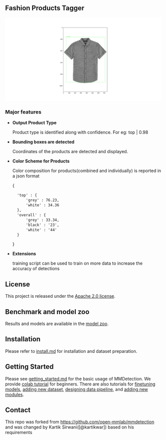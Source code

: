 ## Fashion Products Tagger


![demo image](resources/Figure_1.png)

### Major features

- **Output Product Type**
    
    Product type is identified along with confidence. For eg: top | 0.98
    
- **Bounding boxes are detected**
    
    Coordinates of the products are detected and displayed.

- **Color Scheme for Products**

    Color composition for products(combined and individually) is reported in a json format 
    
    {
        
        'top' : {
            'grey' : 76.23,
            'white' : 34.36
        },
        'overall' : {
            'grey' : 33.34,
            'black' : '23',
            'white' : '44'
        }
    }
    
- **Extensions**

   training script can be used to train on more data to increase the accuracy of detections


## License

This project is released under the [Apache 2.0 license](LICENSE).


## Benchmark and model zoo

Results and models are available in the [model zoo](docs/model_zoo.md).


## Installation

Please refer to [install.md](docs/install.md) for installation and dataset preparation.


## Getting Started

Please see [getting_started.md](docs/getting_started.md) for the basic usage of MMDetection.
We provide [colab tutorial](demo/MMDet_Tutorial.ipynb) for beginners.
There are also tutorials for [finetuning models](docs/tutorials/finetune.md), [adding new dataset](docs/tutorials/new_dataset.md), [designing data pipeline](docs/tutorials/data_pipeline.md), and [adding new modules](docs/tutorials/new_modules.md).



## Contact

This repo was forked from https://github.com/open-mmlab/mmdetection and was changed by 
Kartik Sirwani([@kartikwar]) based on his requirements

